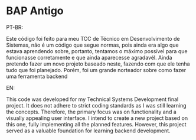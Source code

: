 # BAP Antigo
PT-BR:

 Este código foi feito para meu TCC de Técnico em Desenvolvimento de Sistemas, não é um código que segue normas, pois ainda era algo que estava aprendendo sobre, portanto, tentamos o máximo possível para que funcionasse corretamente e que ainda aparecesse agradavél.
 Ainda pretendo fazer um novo projeto baseado neste, fazendo com que ele tenha tudo que foi planejado. Porém, foi um grande norteador sobre como fazer uma ferramenta backend

EN:

 This code was developed for my Technical Systems Development final project. It does not adhere to strict coding standards as I was still learning the concepts. Therefore, the primary focus was on functionality and a visually appealing user interface. I intend to create a new project based on this one, fully implementing all the planned features. However, this project served as a valuable foundation for learning backend development.
